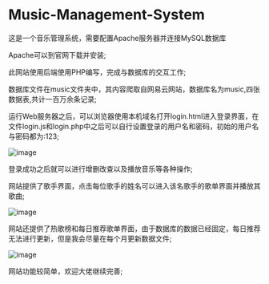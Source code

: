 # Music-Management-System
这是一个音乐管理系统，需要配置Apache服务器并连接MySQL数据库

Apache可以到官网下载并安装;

此网站使用后端使用PHP编写，完成与数据库的交互工作;

数据库文件在music文件夹中，其内容爬取自网易云网站，数据库名为music,四张数据表,共计一百万余条记录;

运行Web服务器之后，可以浏览器使用本机域名打开login.html进入登录界面，在文件login.js和login.php中之后可以自行设置登录的用户名和密码，初始的用户名与密码都为:123;

![image](https://user-images.githubusercontent.com/77494834/131940476-d7b5922a-c75f-4379-9cae-0a577cfa6a5e.png)


登录成功之后就可以进行增删改查以及播放音乐等各种操作;

网站提供了歌手界面，点击每位歌手的姓名可以进入该名歌手的歌单界面并播放其歌曲;

![image](https://user-images.githubusercontent.com/77494834/131940510-a43fd24b-6008-4ac7-9ac6-54e9a0caef91.png)


网站还提供了热歌榜和每日推荐歌单界面，由于数据库的数据已经固定，每日推荐无法进行更新，但是我会尽量在每个月更新数据文件;

![image](https://user-images.githubusercontent.com/77494834/131940537-002a9f0a-46c4-42ce-9d0b-9fcb93e72428.png)


网站功能较简单，欢迎大佬继续完善;
